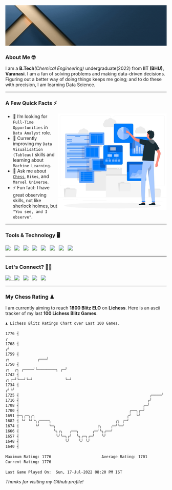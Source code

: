   <img src= "https://github.com/Laxman-Lakhan/Laxman-Lakhan/blob/master/Assets/Header.gif">

### About Me 🤓

I am a **B.Tech**_(Chemical Engineering)_ undergraduate(2022) from **IIT (BHU), Varanasi**. I am a fan of solving problems and making data-driven decisions. Figuring out a better way of doing things keeps me going; and to do these with precision, I am learning Data Science.

---

### A Few Quick Facts ⚡️
<img align="right" alt="Coding" width="340" src="https://github.com/Laxman-Lakhan/Laxman-Lakhan/blob/master/Assets/Data_Vector.jpg">   

- 🤝 I’m looking for `Full-Time Opportunities` in `Data Analyst` role.
- 📖 Currently improving my `Data Visualisation (Tableau)` skills and learning about `Machine Learning`.
- 💬 Ask me about [`Chess`](https://lichess.org/@/YourKingIsInDanger), `Bikes`, and `Marvel Universe`.
- ⚡️ Fun fact: I have great observing skills, not like sherlock holmes, but `"You see, and I observe"`.

---
### Tools & Technology 🖥

<img src="https://img.shields.io/badge/Python-white?logo=Python&logoColor=ColorName&style=ShieldStyle" /> &nbsp;
<img src="https://img.shields.io/badge/MySQL-white?logo=MySQL&logoColor=ColorName&style=ShieldStyle" /> &nbsp;
<img src="https://img.shields.io/badge/Tableau-white?logo=Tableau&logoColor=ColorName&style=ShieldStyle" /> &nbsp;
<img src="https://img.shields.io/badge/Excel-white?logo=Microsoft+Excel&logoColor=196F3D&style=ShieldStyle" /> &nbsp;
<img src="https://img.shields.io/badge/Jupyter-white?logo=Jupyter&logoColor=ColorName&style=ShieldStyle" /> &nbsp;
<img src="https://img.shields.io/badge/pandas-white?logo=Pandas&logoColor=000080&style=ShieldStyle" /> &nbsp;
<img src="https://img.shields.io/badge/numpy-white?logo=Numpy&logoColor=85C1E9&style=ShieldStyle" /> &nbsp;
<img src="https://img.shields.io/badge/scikit learn-white?logo=Scikit+Learn&logoColor=ColorName&style=ShieldStyle" /> &nbsp;



---

### Let's Connect? 🫳🏻

<a href="mailto:laxmansingh.lakhan@gmail.com"> <img src="https://img.icons8.com/fluent/48/000000/gmail.png" width="3.5%"/> &nbsp;
[<img src="https://img.icons8.com/color/48/000000/linkedin.png" width="3.5%"/>](https://www.linkedin.com/in/laxman-lakhan/)  &nbsp;
[<img src="https://img.icons8.com/fluent/48/000000/facebook-new.png" width="3.5%"/>](https://www.facebook.com/s.laxmanlakhan/)  &nbsp;
[<img src="https://img.icons8.com/fluent/48/000000/instagram-new.png" width="3.5%"/>](https://www.instagram.com/laxman.lakhan/)  &nbsp;
[<img src="https://img.icons8.com/color/48/000000/twitter.png" width="3.5%"/>](https://twitter.com/laxman__lakhan)  &nbsp;

 ---
  
### My Chess Rating ♟
  
I am currently aiming to reach **1800 Blitz ELO** on **Lichess**. Here is an ascii tracker of my last **100 Lichess Blitz Games**.

  ```
  ♟︎ 𝙻𝚒𝚌𝚑𝚎𝚜𝚜 𝙱𝚕𝚒𝚝𝚣 𝚁𝚊𝚝𝚒𝚗𝚐𝚜 𝙲𝚑𝚊𝚛𝚝 𝚘𝚟𝚎𝚛 𝙻𝚊𝚜𝚝 𝟷00 𝙶𝚊𝚖𝚎𝚜.
  
1776 ┤                                                                                                  ╭
1768 ┤                                                                                                 ╭╯
1759 ┤                                                                               ╭╮            ╭───╯
1750 ┤                                                                   ╭╮  ╭╮ ╭────╯╰────────╮ ╭─╯
1742 ┤                                                               ╭╮╭─╯╰──╯╰─╯              ╰─╯
1734 ┤                                                              ╭╯╰╯
1725 ┤                                                         ╭────╯
1716 ┤                                                        ╭╯
1708 ┤                                                      ╭─╯
1700 ┤                                                ╭──╮╭─╯
1691 ┼─╮╭─╮╭╮                                        ╭╯  ╰╯
1682 ┤ ╰╯ ╰╯╰╮╭────╮                            ╭╮ ╭─╯
1674 ┤       ╰╯    ╰─╮                  ╭╮    ╭─╯╰─╯
1666 ┤               ╰╮╭╮   ╭──╮      ╭─╯╰╮╭──╯
1657 ┤                ╰╯╰─╮╭╯  ╰╮╭─╮╭─╯   ╰╯
1648 ┤                    ╰╯    ╰╯ ╰╯
1640 ┤ 

Maximum Rating: 1776                      Average Rating: 1701                      Current Rating: 1776 

Last Game Played On:  Sun, 17-Jul-2022 08:20 PM IST
  
  ```
  
  
*Thanks for visiting my Github profile!*
